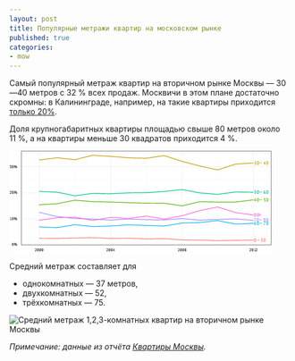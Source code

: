 ```yaml
---
layout: post
title: Популярные метражи квартир на московском рынке
published: true
categories:
- mow
---
```


Самый популярный метраж квартир на вторичном рынке Москвы — 30—40 метров c 32 % всех продаж. Москвичи в этом плане достаточно скромны: в Калининграде, например, на такие квартиры приходится [только 20%](http://flatstat.ru/kgd/2012/11/04/metrazh-kaliningradskikh-kvartir.html).

Доля крупногабаритных квартиры площадью свыше 80 метров около 11 %, а на квартиры меньше 30 квадратов приходится 4 %.

![Средний метраж квартир на вторичном рынке Москвы](./images/mow_sqm_group_share_dyn.png "Средний метраж квартир на вторичном рынке Москвы")

Средний метраж составляет для

- однокомнатных — 37 метров,
- двухкомнатных — 52,
- трёхкомнатных — 75.

![Средний метраж 1,2,3-комнатных квартир на вторичном рынке Москвы](http://trade.site44.com/assets/img/figures/.svg "Средний метраж 1,2,3-комнатных квартир на вторичном рынке Москвы")

*Примечание: данные из отчёта [Квартиры Москвы](./shop.html#!/~/product/id=).*
